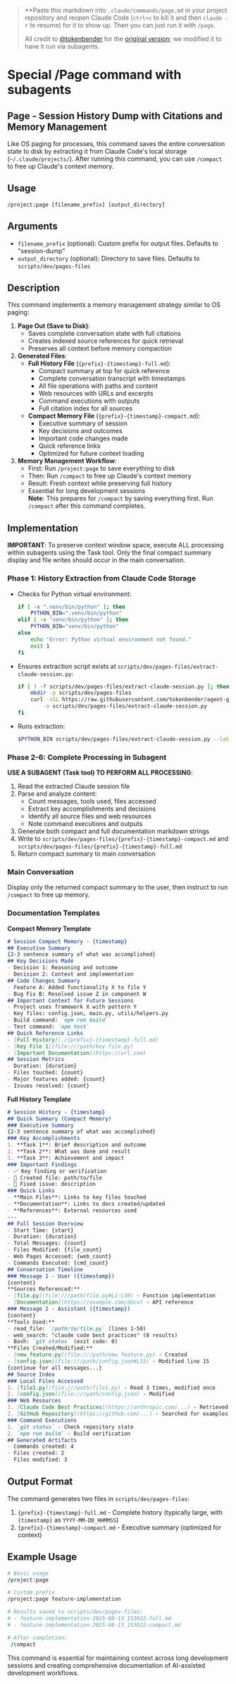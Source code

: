 > **Paste this markdown into `.claude/commands/page.md` in your project repository and reopen Claude Code (`ctrl+c` to kill it and then `claude -r` to resume) for it to show up. Then you can just run it with `/page`.  
>  
> All credit to [@tokenbender](https://tokenbender.com/post.html?id=how-i-bring-the-best-out-of-claude-code-part-2) for the [original version](https://tokenbender.com/post.html?id=how-i-bring-the-best-out-of-claude-code-part-2); we modified it to have it run via subagents.
>

# Special /Page command with subagents

## Page - Session History Dump with Citations and Memory Management
Like OS paging for processes, this command saves the entire conversation state to disk by extracting it from Claude Code's local storage (`~/.claude/projects/`). After running this command, you can use `/compact` to free up Claude's context memory.

## Usage
```
/project:page [filename_prefix] [output_directory]
```

## Arguments
- `filename_prefix` (optional): Custom prefix for output files. Defaults to "session-dump"
- `output_directory` (optional): Directory to save files. Defaults to `scripts/dev/pages-files`

## Description
This command implements a memory management strategy similar to OS paging:
1. **Page Out (Save to Disk)**:
   - Saves complete conversation state with full citations
   - Creates indexed source references for quick retrieval
   - Preserves all context before memory compaction
2. **Generated Files**:
   - **Full History File** (`{prefix}-{timestamp}-full.md`):
     - Compact summary at top for quick reference
     - Complete conversation transcript with timestamps
     - All file operations with paths and content
     - Web resources with URLs and excerpts
     - Command executions with outputs
     - Full citation index for all sources
   - **Compact Memory File** (`{prefix}-{timestamp}-compact.md`):
     - Executive summary of session
     - Key decisions and outcomes
     - Important code changes made
     - Quick reference links
     - Optimized for future context loading
3. **Memory Management Workflow**:
   - First: Run `/project:page` to save everything to disk
   - Then: Run `/compact` to free up Claude's context memory
   - Result: Fresh context while preserving full history
   - Essential for long development sessions  
**Note**: This prepares for `/compact` by saving everything first. Run `/compact` after this command completes.

## Implementation
**IMPORTANT**: To preserve context window space, execute ALL processing within subagents using the Task tool. Only the final compact summary display and file writes should occur in the main conversation.

### Phase 1: History Extraction from Claude Code Storage
- Checks for Python virtual environment:
  ```bash
  if [ -x ".venv/bin/python" ]; then
      PYTHON_BIN=".venv/bin/python"
  elif [ -x "venv/bin/python" ]; then
      PYTHON_BIN="venv/bin/python"
  else
      echo "Error: Python virtual environment not found."
      exit 1
  fi
  ```
- Ensures extraction script exists at `scripts/dev/pages-files/extract-claude-session.py`:
  ```bash
  if [ ! -f scripts/dev/pages-files/extract-claude-session.py ]; then
      mkdir -p scripts/dev/pages-files
      curl -sSL https://raw.githubusercontent.com/tokenbender/agent-guides/main/scripts/extract-claude-session.py \
          -o scripts/dev/pages-files/extract-claude-session.py
  fi
  ```
- Runs extraction:
  ```bash
  $PYTHON_BIN scripts/dev/pages-files/extract-claude-session.py --latest
  ```

### Phase 2-6: Complete Processing in Subagent
**USE A SUBAGENT (Task tool) TO PERFORM ALL PROCESSING**:
1. Read the extracted Claude session file
2. Parse and analyze content:
   - Count messages, tools used, files accessed
   - Extract key accomplishments and decisions
   - Identify all source files and web resources
   - Note command executions and outputs
3. Generate both compact and full documentation markdown strings
4. Write to `scripts/dev/pages-files/{prefix}-{timestamp}-compact.md` and `scripts/dev/pages-files/{prefix}-{timestamp}-full.md`
5. Return compact summary to main conversation

### Main Conversation
Display only the returned compact summary to the user, then instruct to run `/compact` to free up memory.

### Documentation Templates

**Compact Memory Template**
```markdown
# Session Compact Memory - {timestamp}
## Executive Summary
{2-3 sentence summary of what was accomplished}
## Key Decisions Made
- Decision 1: Reasoning and outcome
- Decision 2: Context and implementation
## Code Changes Summary  
- Feature A: Added functionality X to file Y
- Bug Fix B: Resolved issue Z in component W
## Important Context for Future Sessions
- Project uses framework X with pattern Y
- Key files: config.json, main.py, utils/helpers.py
- Build command: `npm run build`
- Test command: `npm test`
## Quick Reference Links
- [Full History](./{prefix}-{timestamp}-full.md)
- [Key File 1](file:///path/key-file.py)
- [Important Documentation](https://url.com)
## Session Metrics
- Duration: {duration}
- Files touched: {count}
- Major features added: {count}
- Issues resolved: {count}
```

**Full History Template**
```markdown
# Session History - {timestamp}
## Quick Summary (Compact Memory)
### Executive Summary
{2-3 sentence summary of what was accomplished}
### Key Accomplishments
1. **Task 1**: Brief description and outcome
2. **Task 2**: What was done and result
3. **Task 3**: Achievement and impact
### Important Findings
- ✅ Key finding or verification
- 📄 Created file: path/to/file
- 🔧 Fixed issue: description
### Quick Links
- **Main Files**: Links to key files touched
- **Documentation**: Links to docs created/updated
- **References**: External resources used
---
## Full Session Overview
- Start Time: {start}
- Duration: {duration} 
- Total Messages: {count}
- Files Modified: {file_count}
- Web Pages Accessed: {web_count}
- Commands Executed: {cmd_count}
## Conversation Timeline
### Message 1 - User ({timestamp})
{content}
**Sources Referenced:**
- [file.py](file:///path/file.py#L1-L50) - Function implementation
- [Documentation](https://example.com/docs) - API reference
### Message 2 - Assistant ({timestamp})
{content}
**Tools Used:**
- read_file: `/path/to/file.py` (lines 1-50)
- web_search: "claude code best practices" (8 results)
- Bash: `git status` (exit code: 0)
**Files Created/Modified:**
- [new_feature.py](file:///path/new_feature.py) - Created
- [config.json](file:///path/config.json#L15) - Modified line 15
{continue for all messages...}
## Source Index
### Local Files Accessed
1. [file1.py](file:///path/file1.py) - Read 3 times, modified once
2. [config.json](file:///path/config.json) - Modified
### Web Resources  
1. [Claude Code Best Practices](https://anthropic.com/...) - Retrieved Apr 18
2. [GitHub Repository](https://github.com/...) - Searched for examples
### Command Executions
1. `git status` - Check repository state
2. `npm run build` - Build verification  
## Generated Artifacts
- Commands created: 4
- Files created: 2  
- Files modified: 3
```

## Output Format
The command generates two files in `scripts/dev/pages-files`:
1. `{prefix}-{timestamp}-full.md` - Complete history (typically large, with `{timestamp}` as `YYYY-MM-DD_HHMMSS`)
2. `{prefix}-{timestamp}-compact.md` - Executive summary (optimized for context)

## Example Usage
```bash
# Basic usage
/project:page

# Custom prefix
/project:page feature-implementation

# Results saved to scripts/dev/pages-files:
# - feature-implementation-2025-08-13_153022-full.md
# - feature-implementation-2025-08-13_153022-compact.md

# After completion:
 /compact
```
This command is essential for maintaining context across long development sessions and creating comprehensive documentation of AI-assisted development workflows.
